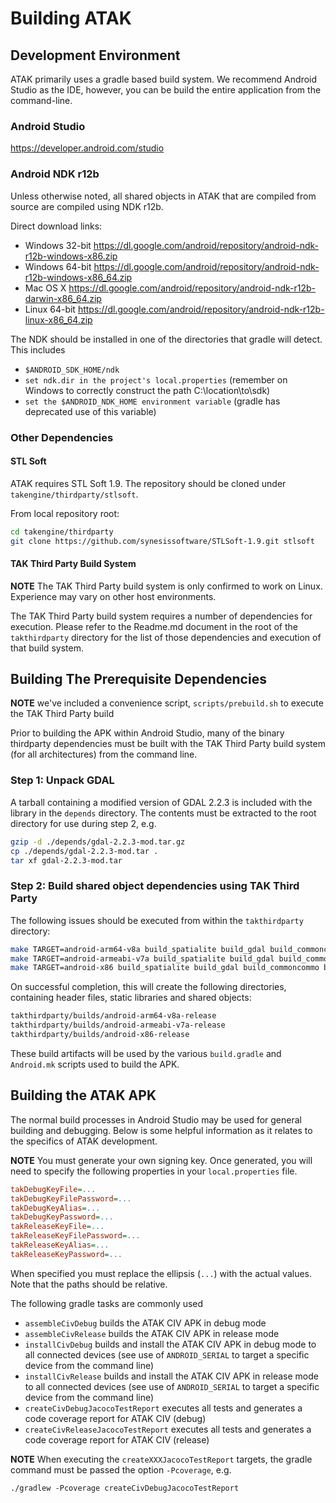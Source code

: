# Building ATAK

## Development Environment

ATAK primarily uses a gradle based build system. We recommend Android Studio as the IDE, however, you can be build the entire application from the command-line.

### Android Studio

https://developer.android.com/studio

### Android NDK r12b

Unless otherwise noted, all shared objects in ATAK that are compiled from source are compiled using NDK r12b.  

Direct download links:  

* Windows 32-bit https://dl.google.com/android/repository/android-ndk-r12b-windows-x86.zip
* Windows 64-bit https://dl.google.com/android/repository/android-ndk-r12b-windows-x86_64.zip
* Mac OS X https://dl.google.com/android/repository/android-ndk-r12b-darwin-x86_64.zip
* Linux 64-bit https://dl.google.com/android/repository/android-ndk-r12b-linux-x86_64.zip

The NDK should be installed in one of the directories that gradle will detect. This includes  

* `$ANDROID_SDK_HOME/ndk`
* `set ndk.dir in the project's local.properties` (remember on Windows to correctly construct the path C\:\\location\\to\\sdk)  
* `set the $ANDROID_NDK_HOME environment variable` (gradle has deprecated use of this variable)  

### Other Dependencies

#### STL Soft

ATAK requires STL Soft 1.9. The repository should be cloned under `takengine/thirdparty/stlsoft`.  
  
From local repository root:  

``` sh
cd takengine/thirdparty
git clone https://github.com/synesissoftware/STLSoft-1.9.git stlsoft
```  

#### TAK Third Party Build System

**NOTE** The TAK Third Party build system is only confirmed to work on Linux. Experience may vary on other host environments.

The TAK Third Party build system requires a number of dependencies for execution. Please refer to the Readme.md document in the root of the `takthirdparty` directory for the list of those dependencies and execution of that build system.

## Building The Prerequisite Dependencies

**NOTE** we've included a convenience script, `scripts/prebuild.sh` to execute the TAK Third Party build

Prior to building the APK within Android Studio, many of the binary thirdparty dependencies must be built with the TAK Third Party build system (for all architectures) from the command line.

### Step 1: Unpack GDAL

A tarball containing a modified version of GDAL 2.2.3 is included with the library in the `depends` directory. The contents must be extracted to the root directory for use during step 2, e.g.

``` sh
gzip -d ./depends/gdal-2.2.3-mod.tar.gz
cp ./depends/gdal-2.2.3-mod.tar .
tar xf gdal-2.2.3-mod.tar
```

### Step 2: Build shared object dependencies using TAK Third Party

The following issues should be executed from within the `takthirdparty` directory:  

``` sh
make TARGET=android-arm64-v8a build_spatialite build_gdal build_commoncommo build_assimp  
make TARGET=android-armeabi-v7a build_spatialite build_gdal build_commoncommo build_assimp  
make TARGET=android-x86 build_spatialite build_gdal build_commoncommo build_assimp  
```

On successful completion, this will create the following directories, containing header files, static libraries and shared objects:  

``` sh
takthirdparty/builds/android-arm64-v8a-release
takthirdparty/builds/android-armeabi-v7a-release
takthirdparty/builds/android-x86-release
```

These build artifacts will be used by the various `build.gradle` and `Android.mk` scripts used to build the APK.

## Building the ATAK APK

The normal build processes in Android Studio may be used for general building and debugging. Below is some helpful information as it relates to the specifics of ATAK development.  

**NOTE** You must generate your own signing key. Once generated, you will need to specify the following properties in your `local.properties` file.

``` ini
takDebugKeyFile=...
takDebugKeyFilePassword=...
takDebugKeyAlias=...
takDebugKeyPassword=...
takReleaseKeyFile=...
takReleaseKeyFilePassword=...
takReleaseKeyAlias=...
takReleaseKeyPassword=...
```

When specified you must replace the ellipsis (`...`) with the actual values. Note that the paths should be relative.  

The following gradle tasks are commonly used

* `assembleCivDebug` builds the ATAK CIV APK in debug mode
* `assembleCivRelease` builds the ATAK CIV APK in release mode
* `installCivDebug` builds and install the ATAK CIV APK in debug mode to all connected devices (see use of `ANDROID_SERIAL` to target a specific device from the command line)
* `installCivRelease` builds and install the ATAK CIV APK in release mode to all connected devices (see use of `ANDROID_SERIAL` to target a specific device from the command line)
* `createCivDebugJacocoTestReport` executes all tests and generates a code coverage report for ATAK CIV (debug)
* `createCivReleaseJacocoTestReport` executes all tests and generates a code coverage report for ATAK CIV (release)

**NOTE** When executing the `createXXXJacocoTestReport` targets, the gradle command must be passed the option `-Pcoverage`, e.g.  
  
`./gradlew -Pcoverage createCivDebugJacocoTestReport`
